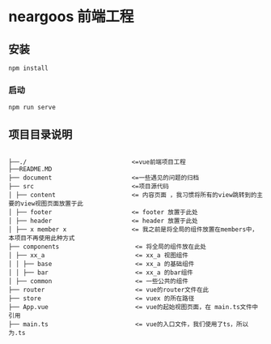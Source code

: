 # neargoos 前端工程

## 安装
```
npm install
```

### 启动
```
npm run serve
```

## 项目目录说明

<pre><code>
├──./                             <=vue前端项目工程
├──README.MD  
├── document                      <=一些遇见的问题的归档 
├── src                           <=项目源代码  
│ ├── content                     <= 内容页面 ，我习惯将所有的view跳转到的主要的view视图页面放置于此 
│ ├── footer                      <= footer 放置于此处
│ ├── header                      <= header 放置于此处
│ ├── x member x                  <= 我之前是将全局的组件放置在members中，本项目不再使用此种方式
├── components                     <= 将全局的组件放在此处
│ ├── xx_a                         <= xx_a 视图组件
│ │ ├── base                       <= xx_a 的基础组件
│ │ ├── bar                        <= xx_a 的bar组件
│ ├── common                       <= 一些公共的组件
├── router                         <= vue的router文件在此
├── store                          <= vuex 的所在路径
├── App.vue                        <= vue的起始视图页面，在 main.ts文件中引用 
├── main.ts                        <= vue的入口文件，我们使用了ts，所以为.ts 
</code></pre>